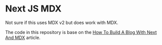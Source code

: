 # Next JS MDX

Not sure if this uses MDX v2 but does work with MDX.

The code in this repository is base on the
[How To Build A Blog With Next And MDX](https://www.smashingmagazine.com/2020/09/build-blog-nextjs-mdx/)
article.
